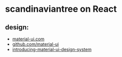# scandinaviantree on React

## design:
- [material-ui.com](https://material-ui.com/)
- [github.com/material-ui](https://github.com/mui-org/material-ui)
- [introducing-material-ui-design-system](https://medium.com/material-ui/introducing-material-ui-design-system-93e921beb8df)
